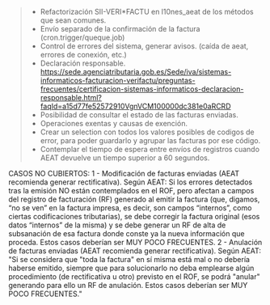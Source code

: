 > - Refactorización SII-VERI\*FACTU en l10nes_aeat de los métodos que
>   sean comunes.
> - Envío separado de la confirmación de la factura
>   (cron.trigger/queque.job)
> - Control de errores del sistema, generar avisos. (caída de aeat,
>   errores de conexión, etc.)
> - Declaración responsable.
>   <https://sede.agenciatributaria.gob.es/Sede/iva/sistemas-informaticos-facturacion-verifactu/preguntas-frecuentes/certificacion-sistemas-informaticos-declaracion-responsable.html?faqId=a15d77fe52572910VgnVCM100000dc381e0aRCRD>
> - Posibilidad de consultar el estado de las facturas enviadas.
> - Operaciones exentas y causas de exención.
> - Crear un selection con todos los valores posibles de codigos de
>   error, para poder guardarlo y agrupar las facturas por ese código.
> - Contemplar el tiempo de espera entre envíos de registros cuando AEAT
>   devuelve un tiempo superior a 60 segundos.

CASOS NO CUBIERTOS: 1 - Modificación de facturas enviadas (AEAT
recomienda generar rectificativa). Según AEAT: Si los errores detectados
tras la emisión NO están contemplados en el ROF, pero afectan a campos
del registro de facturación (RF) generado al emitir la factura (que,
digamos, “no se ven” en la factura impresa, es decir, son campos
“internos”, como ciertas codificaciones tributarias), se debe corregir
la factura original (esos datos “internos” de la misma) y se debe
generar un RF de alta de subsanación de esa factura donde conste ya la
nueva información que proceda. Estos casos deberían ser MUY POCO
FRECUENTES. 2 - Anulación de facturas enviadas (AEAT recomienda generar
rectificativa). Según AEAT: "Si se considera que "toda la factura" en sí
misma está mal o no debería haberse emitido, siempre que para
solucionarlo no deba emplearse algún procedimiento (de rectificativa u
otro) previsto en el ROF, se podrá "anular" generando para ello un RF de
anulación. Estos casos deberían ser MUY POCO FRECUENTES."
